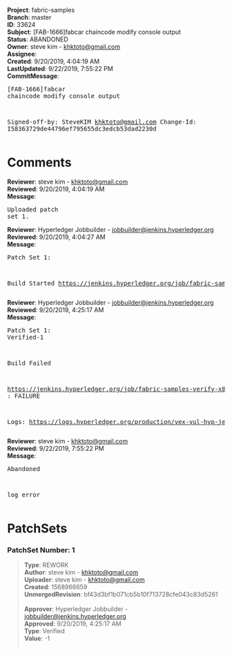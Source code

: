 <strong>Project</strong>: fabric-samples<br><strong>Branch</strong>: master<br><strong>ID</strong>: 33624<br><strong>Subject</strong>: [FAB-1666]fabcar chaincode modify console output<br><strong>Status</strong>: ABANDONED<br><strong>Owner</strong>: steve kim - khktoto@gmail.com<br><strong>Assignee</strong>:<br><strong>Created</strong>: 9/20/2019, 4:04:19 AM<br><strong>LastUpdated</strong>: 9/22/2019, 7:55:22 PM<br><strong>CommitMessage</strong>:<br><pre>[FAB-1666]fabcar chaincode modify console output

Signed-off-by: SteveKIM <khktoto@gmail.com>
Change-Id: I58363729de44796ef795655dc3edcb53dad2230d
</pre><h1>Comments</h1><strong>Reviewer</strong>: steve kim - khktoto@gmail.com<br><strong>Reviewed</strong>: 9/20/2019, 4:04:19 AM<br><strong>Message</strong>: <pre>Uploaded patch set 1.</pre><strong>Reviewer</strong>: Hyperledger Jobbuilder - jobbuilder@jenkins.hyperledger.org<br><strong>Reviewed</strong>: 9/20/2019, 4:04:27 AM<br><strong>Message</strong>: <pre>Patch Set 1:

Build Started https://jenkins.hyperledger.org/job/fabric-samples-verify-x86_64/565/</pre><strong>Reviewer</strong>: Hyperledger Jobbuilder - jobbuilder@jenkins.hyperledger.org<br><strong>Reviewed</strong>: 9/20/2019, 4:25:17 AM<br><strong>Message</strong>: <pre>Patch Set 1: Verified-1

Build Failed 

https://jenkins.hyperledger.org/job/fabric-samples-verify-x86_64/565/ : FAILURE

Logs: https://logs.hyperledger.org/production/vex-yul-hyp-jenkins-3/fabric-samples-verify-x86_64/565</pre><strong>Reviewer</strong>: steve kim - khktoto@gmail.com<br><strong>Reviewed</strong>: 9/22/2019, 7:55:22 PM<br><strong>Message</strong>: <pre>Abandoned

log error</pre><h1>PatchSets</h1><h3>PatchSet Number: 1</h3><blockquote><strong>Type</strong>: REWORK<br><strong>Author</strong>: steve kim - khktoto@gmail.com<br><strong>Uploader</strong>: steve kim - khktoto@gmail.com<br><strong>Created</strong>: 1568966659<br><strong>UnmergedRevision</strong>: bf43d3bf1b071cb5b10f713728cfe043c83d5261<br><br><strong>Approver</strong>: Hyperledger Jobbuilder - jobbuilder@jenkins.hyperledger.org<br><strong>Approved</strong>: 9/20/2019, 4:25:17 AM<br><strong>Type</strong>: Verified<br><strong>Value</strong>: -1<br><br></blockquote>